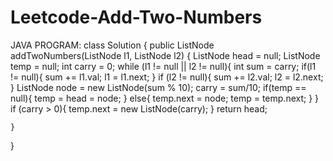 # Leetcode-Add-Two-Numbers
JAVA PROGRAM:
class Solution {
    public ListNode addTwoNumbers(ListNode l1, ListNode l2) {
        ListNode head = null;
        ListNode temp = null;
        int carry = 0;
        while (l1 != null || l2 != null){
            int sum = carry;
            if(l1 != null){
                sum += l1.val;
                l1 = l1.next;
            }
            if (l2 != null){
                sum += l2.val;
                l2 = l2.next;
            }
            ListNode node = new ListNode(sum % 10);
            carry = sum/10;
            if(temp == null){
                temp = head = node;
            }
            else{
                temp.next = node;
                temp = temp.next;
            }
        }
        if (carry > 0){
            temp.next = new ListNode(carry);
        }
        return head;
        
    }
}
